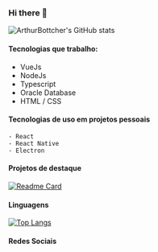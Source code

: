 ### Hi there 👋
![ArthurBottcher's GitHub stats](https://github-readme-stats.vercel.app/api?username=ArthurBottcher&show_icons=true&theme=react)
#### Tecnologias que trabalho:
- VueJs
- NodeJs
- Typescript
- Oracle Database
- HTML / CSS

#### Tecnologias de uso em projetos pessoais
    - React
    - React Native
    - Electron

#### Projetos de destaque
[![Readme Card](https://github-readme-stats.vercel.app/api/pin/?username=ArthurBottcher&repo=Bolim)](https://github.com/ArthurBottcher/Bolim)

#### Linguagens
[![Top Langs](https://github-readme-stats.vercel.app/api/top-langs/?username=ArthurBottcher)](https://github.com/ArthurBottcher)
#### Redes Sociais


